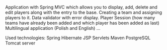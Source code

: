 Application with Spring MVC which allows you to display, add, delete and edit players along with the entry to the base. Creating a team and assigning players to it.
Data validator with error display.
Player Session (how many teams have already been added and which player has been added as last)
Multilingual application (Polish and English)
...

Used technologies:
Spring
Hibernate
JSP
Servlets
Maven
PostgreSQL
Tomcat server
